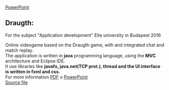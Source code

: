 [PowerPoint](https://github.com/nic314/nicolaCV/blob/master/Draughts(java)/appDevFinal.pptx)

<h2>Draugth:</h2> For the subject "Application development" Elte university in Budapest 2016 <br>

Online videogame based on the Draugth game, with and integrated chat and match replay. <br>
The application is written in <b>java</b> programming language, using the <b>MVC</b> architecture and Eclipse IDE. <br>
It use libraries like <b>javafx, java.net(TCP prot.), thread and the UI interface is written in fxml and css.</b> <br>
For more information [PDF](https://github.com/nic314/nicolaCV/blob/master/Draughts(java)/Draughts.pdf) o 
 [PowerPoint](https://github.com/nic314/nicolaCV/blob/master/Draughts(java)/appDevFinal.pptx)  <br>
[Source file](https://github.com/nic314/nicolaCV/tree/master/Draughts(java)/src/Draughts/src)



